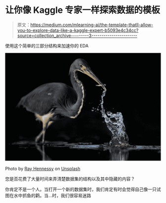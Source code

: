 # 让你像 Kaggle 专家一样探索数据的模板

> 原文：<https://medium.com/mlearning-ai/the-template-thatll-allow-you-to-explore-data-like-a-kaggle-expert-b5093e4c34cc?source=collection_archive---------3----------------------->

使用这个简单的三部分结构来加速你的 EDA

![](img/21c770060bd1a151eaaaa46f40a7c46d.png)

Photo by [Ray Hennessy](https://unsplash.com/@rayhennessy?utm_source=medium&utm_medium=referral) on [Unsplash](https://unsplash.com?utm_source=medium&utm_medium=referral)

您是否花费了大量时间来弄清楚数据集的结构以及其中隐藏的内容？

你肯定不是一个人。当打开一个新的数据集时，我们肯定有时会觉得自己像一只试图在水中抓鱼的鹳。当…时，我们很容易迷路